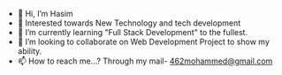 - 👋 Hi, I’m Hasim
- 👀 Interested towards New Technology and tech 
development
- 🌱 I’m currently learning "Full Stack Development" to the fullest.
- 💞️ I’m looking to collaborate on Web Development Project to show my ability.
- 📫 How to reach me...? Through my mail- 462mohammed@gmail.com



